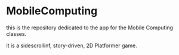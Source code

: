 # MobileComputing
 this is the repository dedicated to the app for the Mobile Computing classes.
 
 it is a sidescrollinf, story-driven, 2D Platformer game.
